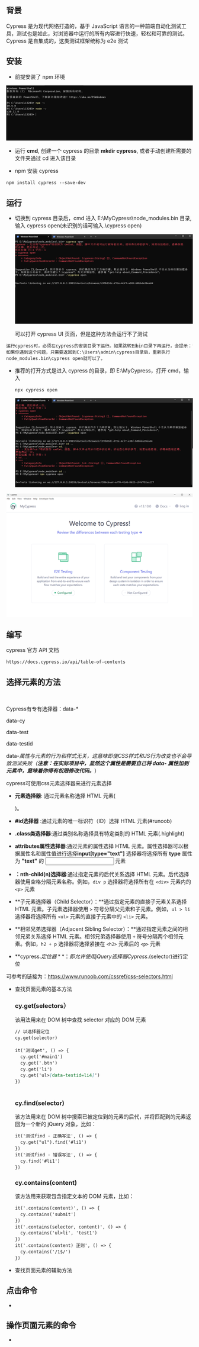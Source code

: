 ## 背景

Cypress 是为现代网络打造的，基于 JavaScript 语言的一种前端自动化测试工具，测试也是如此，对浏览器中运行的所有内容进行快速，轻松和可靠的测试。Cypress 是自集成的，这类测试框架统称为 e2e 测试

## 安装

- 前提安装了 npm 环境

![image-20240524145924967](image-20240524145924967.png)

- 运行 **cmd**, 创建一个 cypress 的目录 **mkdir cypress**, 或者手动创建所需要的文件夹通过 cd 进入该目录

- npm 安装 cypress

 ```markdown
 npm install cypress --save-dev
 ```

## 运行

- 切换到 cypress 目录后，cmd 进入 E:\MyCypress\node_modules\.bin 目录, 输入 cypress open(未识别的话可输入.\cypress open)

  ![image-20240524150957106](image-20240524150957106.png)

   可以打开 cypress UI 页面，但是这种方法会运行不了测试

```markdown
运行cypress时，必须在cypress的安装目录下运行。如果跳转到bin目录下再运行，会提示：file already exists, mkdir ‘C:\Users\admin\cypress\node_modules.bin\cypress’。
如果你遇到这个问题，只需要返回到C:\Users\admin\cypress目录后，重新执行
node_modules.bin\cypress open就可以了。
```

- 推荐的打开方式是进入 cypress 的目录，即 E:\MyCypress，打开 cmd，输入

  ```markdown
  npx cypress open
  ```

  ![image-20240524151334129](image-20240524151334129.png)

![image-20240524151344300](image-20240524151344300.png)

## 编写

cypress 官方 API 文档

```markdown
https://docs.cypress.io/api/table-of-contents
```



## 选择元素的方法

​	

Cypress有专有选择器：data-*

data-cy

data-test

data-testid

data-*属性与元素的行为和样式无关，这意味即使CSS样式和JS行为改变也不会导致测试失败（****注意：在实际项目中，显然这个属性是需要自己将 data-* 属性加到元素中，意味着你得有权限修改代码。****）

cypress可使用css元素选择器来进行元素选择

- **元素选择器**: 通过元素名称选择 HTML 元素(<p>)。

- **#id选择器** :通过元素的唯一标识符（ID）选择 HTML 元素(#runoob)
- **.class类选择器**:通过类别名称选择具有特定类别的 HTML 元素(.highlight)
- **attributes属性选择器**:通过元素的属性选择 HTML 元素。属性选择器可以根据属性名和属性值进行选择**input[type="text"]** 选择器将选择所有 **type** 属性为 **"text"** 的 <input> 元素
- **：nth-child(n)选择器**:通过指定元素的后代关系选择 HTML 元素。后代选择器使用空格分隔元素名称。例如，`div p` 选择器将选择所有在 `<div>` 元素内的 `<p>` 元素
- **子元素选择器（Child Selector）：**通过指定元素的直接子元素关系选择 HTML 元素。子元素选择器使用 `>` 符号分隔父元素和子元素。例如，`ul > li` 选择器将选择所有 `<ul>` 元素的直接子元素中的 `<li>` 元素。
- **相邻兄弟选择器（Adjacent Sibling Selector）：**通过指定元素之间的相邻兄弟关系选择 HTML 元素。相邻兄弟选择器使用 `+` 符号分隔两个相邻元素。例如，`h2 + p` 选择器将选择紧接在 `<h2>` 元素后的 `<p>` 元素
- **cypress.$定位器**：即允许使用jQuery选择器Cypress.$(selector)进行定位

可参考的链接为：https://www.runoob.com/cssref/css-selectors.html



- 查找页面元素的基本方法

  ### cy.get(selectors）

  该用法用来在 DOM 树中查找 selector 对应的 DOM 元素

  ```markdown
  // 以选择器定位
  cy.get(selector)
  
  it('测试get', () => {
    cy.get('#main1')
    cy.get('.btn')
    cy.get('li')
    cy.get('ul>[data-testid=li4]')
  })
  
  
  
  ```

  ### cy.find(selector)

  该方法用来在 DOM 树中搜索已被定位到的元素的后代，并将匹配到的元素返回为一个新的 jQuery 对象，比如：

  ```markdown
  it('测试find - 正确写法', () => {
    cy.get("ul").find('#li1')
  })
  it('测试find - 错误写法', () => {
    cy.find('#li1')
  })
  ```

  ### cy.contains(content)

  该方法用来获取包含指定文本的 DOM 元素，比如：

  ```markdown
  it('.contains(content)', () => {
    cy.contains('submit')
  })
  it('.contains(selector, content)', () => {
    cy.contains('ul>li', 'test1')
  })
  it('.contains(content) 正则', () => {
    cy.contains('/1$/')
  })
  
  ```

  

- 查找页面元素的辅助方法

## 点击命令

- 

## 操作页面元素的命令

- 
